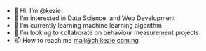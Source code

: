 - 👋 Hi, I’m @kezie
- 👀 I’m interested in Data Science, and Web Development
- 🌱 I’m currently learning machine learning algorithm
- 💞️ I’m looking to collaborate on behaviour measurement projects
- 📫 How to reach me mail@chikezie.com.ng

<!---
kezie/kezie is a ✨ special ✨ repository because its `README.md` (this file) appears on your GitHub profile.
You can click the Preview link to take a look at your changes.
--->

